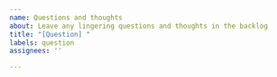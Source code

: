 ```yaml
---
name: Questions and thoughts
about: Leave any lingering questions and thoughts in the backlog
title: "[Question] "
labels: question
assignees: ''

---
```



